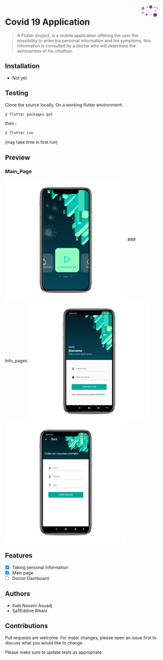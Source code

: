 <img src="assets/corona.png"  align="right" height="40" />

# Covid 19 Application 
> A Flutter project,
> is a mobile application offering the user the possibility to enter his personal information and his symptoms, this information is consulted by a doctor who will determine the seriousness of his situation.
## Installation

- Not yet

## Testing
Clone the source locally.
On a working flutter environment:
  
```sh
$ flutter packages get
```
then :
  
```sh
$ flutter run 
```
(may take time in first run)

## Preview


### Main_Page
<img src="assets/main.png"  align="center" height="400" />
### Info_pages 
<img src="assets/person.png"  align="center" height="400" />
<img src="assets/info.png"  align="center" height="400" />

## Features

- [x] Taking personal information
- [x] Main page
- [ ] Doctor Dashboard

## Authors
- Iheb Nassim Aouadj
- SafiEddine Rihani

## Contributions

Pull requests are welcome. For major changes, please open an issue first to discuss what you would like to change.

Please make sure to update tests as appropriate.
